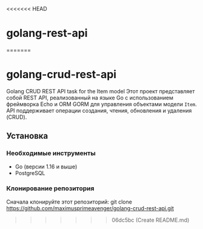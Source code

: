 <<<<<<< HEAD
# golang-rest-api
=======
# golang-crud-rest-api
Golang CRUD REST API task for the Item model
Этот проект представляет собой REST API, реализованный на языке Go с использованием фреймворка Echo и ORM GORM для управления объектами модели `Item`. API поддерживает операции создания, чтения, обновления и удаления (CRUD).
## Установка

### Необходимые инструменты
- Go (версии 1.16 и выше)
- PostgreSQL

### Клонирование репозитория
Сначала клонируйте этот репозиторий:
git clone https://github.com/maximusprimeavenger/golang-crud-rest-api.git
>>>>>>> 06dc5bc (Create README.md)
